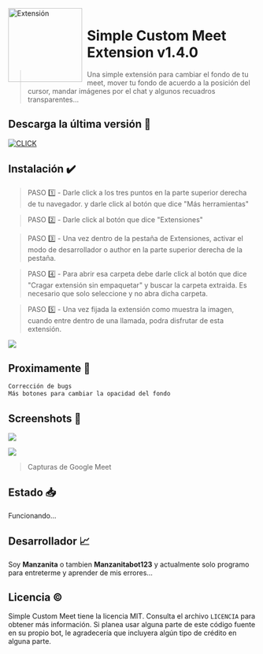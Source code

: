 <img width="150" height="150" align="left" style="float: left; margin: 0 10px 0 0;" alt="Extensión" src="https://media.discordapp.net/attachments/946261332854992917/950598027125608469/icono128.png"> 

# Simple Custom Meet Extension v1.4.0

> Una simple extensión para cambiar el fondo de tu meet, mover tu fondo de acuerdo a la posición del cursor, mandar imágenes por el chat y algunos recuadros transparentes...

## Descarga la última versión 🏹
<a href="https://drive.google.com/uc?export=download&id=1pJVEtKlpahEBGOqFotuRWU-kTBoSRaWP" target="_blank">
<img class =“right” title="Descargalo haciendo click aquí" src="https://unmediodigital.com/wp-content/uploads/2022/01/Descargar-APK.png" alt="CLICK"></a></img>

## Instalación ✔️
>PASO 1️⃣ - Darle click a los tres puntos en la parte superior derecha de tu navegador. y darle click al botón que dice "Más herramientas"

>PASO 2️⃣ - Darle click al botón que dice "Extensiones"

>PASO 3️⃣ - Una vez dentro de la pestaña de Extensiones, activar el modo de desarrollador o author en la parte superior derecha de la pestaña.

>PASO 4️⃣ - Para abrir esa carpeta debe darle click al botón que dice "Cragar extensión sin empaquetar" y buscar la carpeta extraida. Es necesario que solo seleccione y no abra dicha carpeta.

>PASO 5️⃣ -  Una vez fijada la extensión como muestra la imagen, cuando entre dentro de una llamada, podra disfrutar de esta extensión.

![](https://media.discordapp.net/attachments/718244861458776104/954069184298508338/ayuda.png)

## Proximamente 🌟
```javascript
Corrección de bugs
Más botones para cambiar la opacidad del fondo
```
  
## Screenshots 📸

![](https://media.discordapp.net/attachments/911416705903902731/951317680990863400/unknown.png?width=912&height=493)

![](https://media.discordapp.net/attachments/911416705903902731/951317817649664041/unknown.png?width=917&height=493)

> Capturas de Google Meet

## Estado 📥
Funcionando...

## Desarrollador 📈
Soy **Manzanita** o tambien **Manzanitabot123** y actualmente solo programo para entreterme y aprender de mis errores...

## Licencia ©️
Simple Custom Meet tiene la licencia MIT. Consulta el archivo `LICENCIA` para obtener más información. Si planea usar alguna parte de este código fuente en su propio bot, le agradecería que incluyera algún tipo de crédito en alguna parte. 
